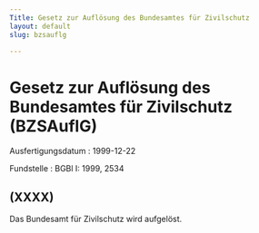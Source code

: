```yaml
---
Title: Gesetz zur Auflösung des Bundesamtes für Zivilschutz
layout: default
slug: bzsauflg

---
```


# Gesetz zur Auflösung des Bundesamtes für Zivilschutz (BZSAuflG)

Ausfertigungsdatum
:   1999-12-22

Fundstelle
:   BGBl I: 1999, 2534



## (XXXX)

Das Bundesamt für Zivilschutz wird aufgelöst.


